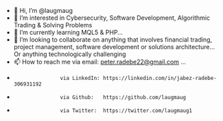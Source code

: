 - 👋 Hi, I’m @laugmaug
- 👀 I’m interested in Cybersecurity, Software Development, Algorithmic Trading & Solving Problems
- 🌱 I’m currently learning MQL5 & PHP...
- 💞️ I’m looking to collaborate on anything that involves financial trading, project management, software development or solutions architecture... Or anything technologically challenging
- 📫 How to reach me via email:    peter.radebe22@gmail.com ...
-                    via LinkedIn: https://linkedin.com/in/jabez-radebe-306931192
-                    via Github:   https://github.com/laugmaug
-                    via Twitter:  https://twitter.com/laugmaug1

<!---
laugmaug/laugmaug is a ✨ special ✨ repository because its `README.md` (this file) appears on your GitHub profile.
You can click the Preview link to take a look at your changes.
--->
